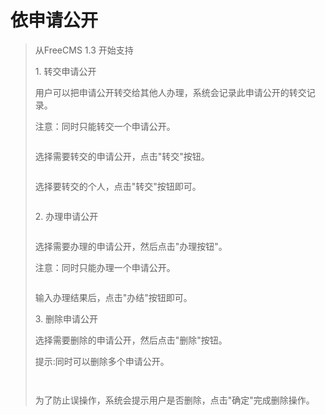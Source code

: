 # 依申请公开 #
<p>
<blockquote><span>从FreeCMS 1.3 开始支持</span></p>
<p>
<span>1. </span><span>转交申请公开</span></p>
<p>
<span>用户可以把申请公开转交给其他人办理，系统会记录此申请公开的转交记录</span><span>。</span></p>
<p>
<span>注意：同时只能转交一个申请公开。</span></p>
<p>
<a href='http://static.oschina.net/uploads/space/2013/0427/124624_HQEE_916014.png'><img src='http://static.oschina.net/uploads/space/2013/0427/124624_HQEE_916014.png' alt='' /></a></p>
<p>
<span>选择需要转交的申请公开，点击"转交"按钮。</span></p>
<p>
<a href='http://static.oschina.net/uploads/space/2013/0427/124638_RWzt_916014.png'><img src='http://static.oschina.net/uploads/space/2013/0427/124638_RWzt_916014.png' alt='' /></a></p>
<p>
<span>选择要转交的个人，点击"转交"按钮即可。</span></p>
<p>
<a href='http://static.oschina.net/uploads/space/2013/0427/124653_0VRD_916014.png'><img src='http://static.oschina.net/uploads/space/2013/0427/124653_0VRD_916014.png' alt='' /></a></p>
<p>
<span>2. </span><span>办理申请公开</span></p>
<p>
<a href='http://static.oschina.net/uploads/space/2013/0427/124707_ziDv_916014.png'><img src='http://static.oschina.net/uploads/space/2013/0427/124707_ziDv_916014.png' alt='' /></a></p>
<p>
<span>选择需要办理的申请公开，然后点击"办理按钮"。</span></p>
<p>
<span>注意：同时只能办理一个申请公开。</span></p>
<p>
<a href='http://static.oschina.net/uploads/space/2013/0427/124724_7pSd_916014.png'><img src='http://static.oschina.net/uploads/space/2013/0427/124724_7pSd_916014.png' alt='' /></a></p>
<p>
<span>输入办理结果后，点击"办结"按钮即可。</span></p>
<p>
<span>3. </span><span>删除申请公开</span></p>
<p>
<span>选择需要删除的申请公开，然后点击"删除"按钮。</span></p>
<p>
<span>提示:同时可以删除多个申请公开。</span></p>
<p>
<a href='http://static.oschina.net/uploads/space/2013/0427/124744_Eryy_916014.png'><img src='http://static.oschina.net/uploads/space/2013/0427/124744_Eryy_916014.png' alt='' /></a></p>
<p>
<a href='http://static.oschina.net/uploads/space/2013/0427/124753_hKIP_916014.png'><img src='http://static.oschina.net/uploads/space/2013/0427/124753_hKIP_916014.png' alt='' /></a></p>
<p>
<span>为了防止误操作，系统会提示用户是否删除，点击"确定"完成删除操作。</span></p>